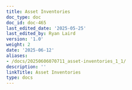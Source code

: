 ```yaml
---
title: Asset Inventories
doc_type: doc
doc_id: doc-465
last_edited_date: '2025-05-25'
last_edited_by: Ryan Laird
version: '1.0'
weight: 2
date: '2025-06-12'
aliases:
- /docs/20250606070711_asset-inventories_1_1/
description: ''
linkTitle: Asset Inventories
type: docs
---
```


